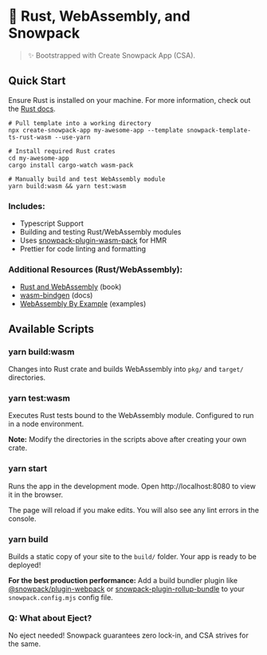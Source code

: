 # 🦀 Rust, WebAssembly, and Snowpack

> ✨ Bootstrapped with Create Snowpack App (CSA).

## Quick Start

Ensure Rust is installed on your machine. For more information, check out the [Rust docs](https://www.rust-lang.org/tools/install).

```
# Pull template into a working directory
npx create-snowpack-app my-awesome-app --template snowpack-template-ts-rust-wasm --use-yarn

# Install required Rust crates
cd my-awesome-app
cargo install cargo-watch wasm-pack

# Manually build and test WebAssembly module
yarn build:wasm && yarn test:wasm
```

### Includes:

- Typescript Support
- Building and testing Rust/WebAssembly modules
- Uses [snowpack-plugin-wasm-pack](https://www.npmjs.com/package/snowpack-plugin-wasm-pack) for HMR
- Prettier for code linting and formatting

### Additional Resources (Rust/WebAssembly):

- [Rust and WebAssembly](https://rustwasm.github.io/docs/book/) (book)
- [wasm-bindgen](https://rustwasm.github.io/wasm-bindgen/introduction.html) (docs)
- [WebAssembly By Example](https://wasmbyexample.dev/home.en-us.html#) (examples)

## Available Scripts

### yarn build:wasm

Changes into Rust crate and builds WebAssembly into `pkg/` and `target/` directories.

### yarn test:wasm

Executes Rust tests bound to the WebAssembly module. Configured to run in a node environment.

**Note:** Modify the directories in the scripts above after creating your own crate.

### yarn start

Runs the app in the development mode.
Open http://localhost:8080 to view it in the browser.

The page will reload if you make edits.
You will also see any lint errors in the console.

### yarn build

Builds a static copy of your site to the `build/` folder.
Your app is ready to be deployed!

**For the best production performance:** Add a build bundler plugin like [@snowpack/plugin-webpack](https://github.com/snowpackjs/snowpack/tree/main/plugins/plugin-webpack) or [snowpack-plugin-rollup-bundle](https://github.com/ParamagicDev/snowpack-plugin-rollup-bundle) to your `snowpack.config.mjs` config file.

### Q: What about Eject?

No eject needed! Snowpack guarantees zero lock-in, and CSA strives for the same.
